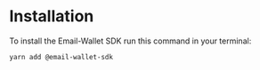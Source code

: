 # Installation

To install the Email-Wallet SDK run this command in your terminal:

```
yarn add @email-wallet-sdk
```